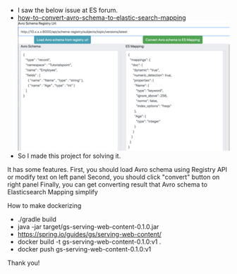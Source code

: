 * I saw the below issue at ES forum.
* [how-to-convert-avro-schema-to-elastic-search-mapping](https://discuss.elastic.co/t/how-to-convert-avro-schema-to-elastic-search-mapping/114749)
![Demo Image](readme.png?raw=true "Demo Image")
* So I made this project for solving it.

It has some features.
First, you should load Avro schema using Registry API or modify text on left panel
Second, you should click "convert" button on right panel
Finally, you can get converting result that Avro schema to Elasticsearch Mapping simplify

How to make dockerizing
* ./gradle build
* java -jar target/gs-serving-web-content-0.1.0.jar
* https://spring.io/guides/gs/serving-web-content/
* docker build -t gs-serving-web-content-0.1.0:v1 .
* docker push gs-serving-web-content-0.1.0:v1

Thank you!
